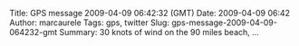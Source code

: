 Title: GPS message 2009-04-09 06:42:32 (GMT)
Date: 2009-04-09 06:42
Author: marcaurele
Tags: gps, twitter
Slug: gps-message-2009-04-09-064232-gmt
Summary: 30 knots of wind on the 90 miles beach, ...

<div id="gmap_20090408_234232" class="gmap"></div><script type="text/javascript">var gmap_20090408_234232={latitude:-35.04,longitude:173.169,date:"2009-04-09 06:42:32 GMT",message:"30 knots of wind on the 90 miles beach, freaking awesome kite session until sunset! A good day :)"};</script><script type="text/javascript" src="http://maps.google.com/maps?file=api&v=2&key=ABQIAAAAQAIOvERX26PIpIrh8sl_gRTtWEQBmOtJcMt1yzdnv7RWxqz1XxS_KYfmkM8Ye2Ypnzn4_F4H1HTKLQ"></script><script type="text/javascript" src="/sites/shakeyourlife.com/themes/syl_1_0/js/syl_googlemaps.js"></script></div>
